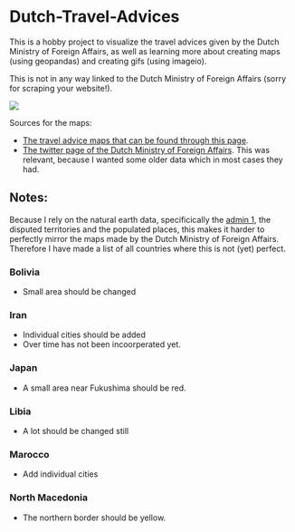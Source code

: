 # Dutch-Travel-Advices

This is a hobby project to visualize the travel advices given by the Dutch Ministry of Foreign Affairs, as well as learning more about creating maps (using geopandas) and creating gifs (using imageio).

This is not in any way linked to the Dutch Ministry of Foreign Affairs (sorry for scraping your website!).

![](compressed.gif)

Sources for the maps:
* [The travel advice maps that can be found through this page](https://www.nederlandwereldwijd.nl/help/in-welke-taal-communiceert-welk-land).
* [The twitter page of the Dutch Ministry of Foreign Affairs](https://twitter.com/247BZ). This was relevant, because I wanted some older data which in most cases they had.

## Notes:
Because I rely on the natural earth data, specificically the [admin 1](https://www.naturalearthdata.com/downloads/10m-cultural-vectors/10m-admin-1-states-provinces/), the disputed territories and the populated places, this makes it harder to perfectly mirror the maps made by the Dutch Ministry of Foreign Affairs. Therefore I have made a list of all countries where this is not (yet) perfect.

### Bolivia
* Small area should be changed

### Iran
* Individual cities should be added
* Over time has not been incoorperated yet.

### Japan
* A small area near Fukushima should be red.

### Libia
* A lot should be changed still

### Marocco
* Add individual cities

### North Macedonia
* The northern border should be yellow.
